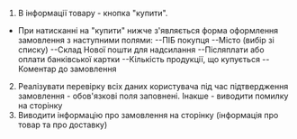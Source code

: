 1. В інформації товару - кнопка "купити".
- При натисканні на "купити" нижче з'являється форма оформлення замовлення з наступними полями:
--ПІБ покупця
--Місто (вибір зі списку) 
--Склад Нової пошти для надсилання
--Післяплати або оплати банківської картки
--Кількість продукції, що купується
--Коментар до замовлення
2. Реалізувати перевірку всіх даних користувача під час підтвердження замовлення - обов'язкові поля
заповнені.
Інакше - виводити помилку на сторінку
3. Виводити інформацію про замовлення на сторінку (інформація про товар та про доставку)